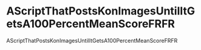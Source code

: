 # AScriptThatPostsKonImagesUntilItGetsA100PercentMeanScoreFRFR
AScriptThatPostsKonImagesUntilItGetsA100PercentMeanScoreFRFR
